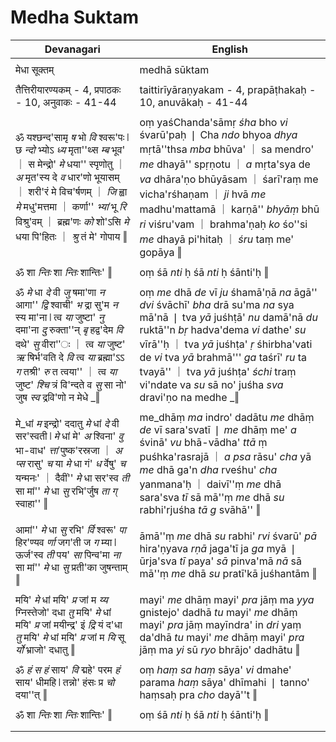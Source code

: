 # Medha Suktam

| Devanagari | English |
| ------ | ------ |
|  |  |
| मेधा सूक्तम्   | medhā sūktam   |
|  |  |
| तैत्तिरीयारण्यकम् - 4, प्रपाठकः - 10, अनुवाकः - 41-44   | taittirīyāraṇyakam - 4, prapāṭhakaḥ - 10, anuvākaḥ - 41-44   |
|  |  |
| ॐ यश्छन्द'सामृ _ष_ भो _वि_ श्वरू'पः ❘ छ _न्दो_ भ्योऽ _ध्य_ मृता''थ्स _म्ब_ भूव' ｜ स मेन्द्रो' _मे_ धया'' स्पृणोतु ｜ _अ_ मृत'स्य दे _व_ धार'णो भूयासम् ｜ शरी'रं मे विच'र्षणम् ｜ _जि_ ह्वा _मे_ मधु'मत्तमा ｜ कर्णा'' _भ्यां_ भू _रि_ विश्रु'वम् ｜ ब्रह्म'णः _को_ शो'ऽसि _मे_ धया पि'हितः ｜ _श्रु_ तं मे' गोपाय ‖   | oṃ yaśChanda'sāmṛ _śha_ bho _vi_ śvarū'paḥ ❘ Cha _ndo_ bhyoa _dhya_ mṛtā''thsa _mba_ bhūva' ｜ sa mendro' _me_ dhayā'' spṛṇotu ｜ _a_ mṛta'sya de _va_ dhāra'ṇo bhūyāsam ｜ śarī'raṃ me vicha'rśhaṇam ｜ _ji_ hvā _me_ madhu'mattamā ｜ karṇā'' _bhyāṃ_ bhū _ri_ viśru'vam ｜ brahma'ṇaḥ _ko_ śo''si _me_ dhayā pi'hitaḥ ｜ _śru_ taṃ me' gopāya ‖   |
|  |  |
| ॐ शा _न्तिः_ शा _न्तिः_ शान्तिः' ‖   | oṃ śā _nti_ ḥ śā _nti_ ḥ śānti'ḥ ‖   |
|  |  |
| ॐ _मे_ धा _दे_ वी _जु_ षमा'णा _न_ आगा'' _द्वि_ श्वाची' _भ_ द्रा सु'म _न_ स्य मा'ना ❘ त्व _या_ जुष्टा' _नु_ दमा'ना _दु_ रुक्ता''न् _बृ_ हद्व'देम _वि_ दथे' _सु_ वीरा''ः ｜ त्व _या_ जुष्ट' _ऋ_ षिर्भ'वति दे _वि_ त्व _या_ ब्रह्मा'ऽऽ _ग_ तश्री' _रु_ त त्वया'' ｜ त्व _या_ जुष्ट' _श्चि_ त्रं वि'न्दते व _सु_ सा नो' जुष _स्व_ द्रवि'णो न मेधे _‖   | oṃ _me_ dhā _de_ vī _ju_ śhamā'ṇā _na_ āgā'' _dvi_ śvāchī' _bha_ drā su'ma _na_ sya mā'nā ❘ tva _yā_ juśhṭā' _nu_ damā'nā _du_ ruktā''n _bṛ_ hadva'dema _vi_ dathe' _su_ vīrā''ḥ ｜ tva _yā_ juśhṭa' _ṛ_ śhirbha'vati de _vi_ tva _yā_ brahmā''' _ga_ taśrī' _ru_ ta tvayā'' ｜ tva _yā_ juśhṭa' _śchi_ traṃ vi'ndate va _su_ sā no' juśha _sva_ dravi'ṇo na medhe _‖   |
|  |  |
| मे_धां _म_ इन्द्रो' ददातु _मे_ धां _दे_ वी सर'स्वती ❘ _मे_ धां मे' _अ_ श्विना' _वु_ भा-वाध' _त्तां_ पुष्क'रस्रजा ｜ _अ_ _प्स_ रासु' _च_ या _मे_ धा गं' _ध_ र्वेषु' _च_ यन्मनः' ｜ दैवीं'' _मे_ धा सर'स्व _ती_ सा मां'' _मे_ धा _सु_ रभि'र्जुष _ता_ _ग्_ स्वाहा'' ‖   | me_dhāṃ _ma_ indro' dadātu _me_ dhāṃ _de_ vī sara'svatī ❘ _me_ dhāṃ me' _a_ śvinā' _vu_ bhā-vādha' _ttā_ ṃ puśhka'rasrajā ｜ _a_ _psa_ rāsu' _cha_ yā _me_ dhā ga'n _dha_ rveśhu' _cha_ yanmana'ḥ ｜ daivī''ṃ _me_ dhā sara'sva _tī_ sā mā''ṃ _me_ dhā _su_ rabhi'rjuśha _tā_ _g_ svāhā'' ‖   |
|  |  |
| आमां'' _मे_ धा _सु_ रभि' _र्वि_ श्वरू' _पा_ हिर'ण्यव _र्णा_ जग'ती ज _ग_ म्या ❘ ऊर्ज'स्व _ती_ पय' _सा_ पिन्व'मा _ना_ सा मां'' _मे_ धा _सु_ प्रती'का जुषन्ताम् ‖   | āmā''ṃ _me_ dhā _su_ rabhi' _rvi_ śvarū' _pā_ hira'ṇyava _rṇā_ jaga'tī ja _ga_ myā ❘ ūrja'sva _tī_ paya' _sā_ pinva'mā _nā_ sā mā''ṃ _me_ dhā _su_ pratī'kā juśhantām ‖   |
|  |  |
| मयि' _मे_ धां मयि' _प्र_ जां म _य्य_ ग्निस्तेजो' दधा _तु_ मयि' _मे_ धां मयि' _प्र_ जां मयीन्द्र' इं _द्रि_ यं द'धा _तु_ मयि' _मे_ धां मयि' _प्र_ जां म _यि_ सू _र्यो_ भ्राजो' दधातु ‖   | mayi' _me_ dhāṃ mayi' _pra_ jāṃ ma _yya_ gnistejo' dadhā _tu_ mayi' _me_ dhāṃ mayi' _pra_ jāṃ mayīndra' in _dri_ yaṃ da'dhā _tu_ mayi' _me_ dhāṃ mayi' _pra_ jāṃ ma _yi_ sū _ryo_ bhrājo' dadhātu ‖   |
|  |  |
| ॐ _हं_ _स_ _हं_ साय' _वि_ द्महे' परम _हं_ साय' धीमहि ❘ तन्नो' हंसः प्र _चो_ दया''त् ‖   | oṃ _haṃ_ _sa_ _haṃ_ sāya' _vi_ dmahe' parama _haṃ_ sāya' dhīmahi ❘ tanno' haṃsaḥ pra _cho_ dayā''t ‖   |
|  |  |
| ॐ शा _न्तिः_ शा _न्तिः_ शान्तिः' ‖   | oṃ śā _nti_ ḥ śā _nti_ ḥ śānti'ḥ ‖   |
|  |  |
|  |  |
